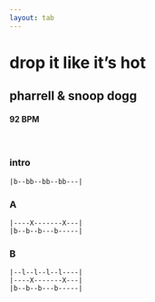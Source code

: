 ```yaml
---
layout: tab
---
```


# drop it like it’s hot
## pharrell & snoop dogg

#### 92 BPM

<br/>

### intro
```
|b--bb--bb--bb---|
```

### A
```
|----X-------X---|
|b--b--b---b-----|
```

### B
```
|--l--l--l--l----|
|----X-------X---|
|b--b--b---b-----|
```
